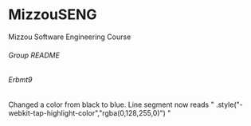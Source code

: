# MizzouSENG
Mizzou Software Engineering Course

###### Group README

###### Erbmt9
  Changed a color from black to blue. Line segment now reads " .style("-webkit-tap-highlight-color","rgba(0,128,255,0)") "
